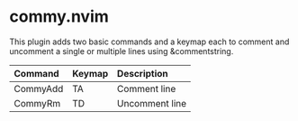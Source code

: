 # commy.nvim

This plugin adds two basic commands and a keymap each to comment and uncomment a single or multiple lines using &commentstring.

| Command  | Keymap | Description    |
| :------- | :----- | :------------- |
| CommyAdd | TA     | Comment line   |
| CommyRm  | TD     | Uncomment line |
